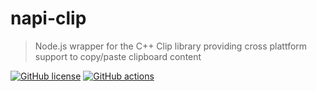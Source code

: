 # napi-clip

> Node.js wrapper for the C++ Clip library providing cross plattform support to copy/paste clipboard content

[![GitHub license](https://img.shields.io/github/license/AyyKamp/napi-clip?color=asdasd&style=flat)](https://github.com/AyyKamp/napi-clip/blob/master/LICENSE)
[![GitHub actions](https://github.com/AyyKamp/napi-clip/workflows/Node%20CI/badge.svg)](https://github.com/AyyKamp/napi-clip/actions?query=workflow%3A%22NPM+CI%22)
